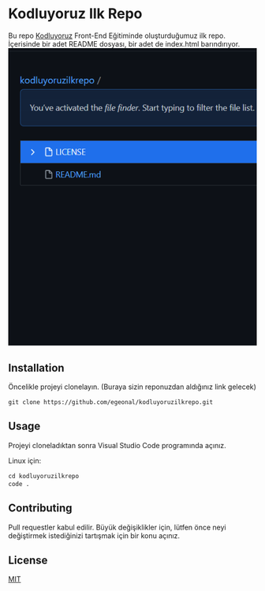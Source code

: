 # Kodluyoruz Ilk Repo
Bu repo [Kodluyoruz](https://www.kodluyoruz.org/) Front-End Eğitiminde oluşturduğumuz ilk repo. İçerisinde bir adet README dosyası, bir adet de index.html barındırıyor.
![repo](repo.png)
## Installation
Öncelikle projeyi clonelayın. (Buraya sizin reponuzdan aldığınız link gelecek)
````
git clone https://github.com/egeonal/kodluyoruzilkrepo.git
````
## Usage
Projeyi cloneladıktan sonra Visual Studio Code programında açınız.

Linux için:
````
cd kodluyoruzilkrepo
code .
````
## Contributing
Pull requestler kabul edilir. Büyük değişiklikler için, lütfen önce neyi değiştirmek istediğinizi tartışmak için bir konu açınız.
## License
[MIT](https://choosealicense.com/licenses/mit/)
